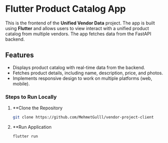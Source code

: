 # Flutter Product Catalog App
This is the frontend of the **Unified Vendor Data** project. The app is built using **Flutter** and allows users to view interact with a unified product catalog from multiple vendors. The app fetches data from the FastAPI backend.

## **Features**
- Displays product catalog with real-time data from the backend.
- Fetches product details, including name, description, price, and photos.
- Implements responsive design to work on multiple platforms (web, mobile).


### Steps to Run Locally

1. **Clone the Repository
   ```bash
   git clone https://github.com/MehmetGulll/vendor-project-client
2. **Run Application
   ```bash
   flutter run

